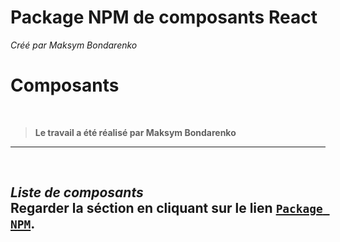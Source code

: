 # **Package NPM de composants React**
*Créé par Maksym Bondarenko*

# **Composants**
<br>

> **Le travail a été réalisé par Maksym Bondarenko**

---------------------------------------------------
<br>

*Liste de composants*
<br>
Regarder la séction en cliquant sur le lien [`Package NPM`](https://www.npmjs.com/package/fxgcomponents_mabon006). 
<br>
---------------------------------------------------

<br>
